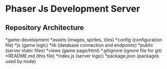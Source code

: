 Phaser Js Development Server
============================

Repository Architecture
-----------------------
*game-development
*assets (images, sprites, tiles)
*config (configuration file)
*js (game logic)
*lib (database connection and endpoints)
*public (server static files)
*views (game page/html)
*.gitignore (ignore file for git)
*README.md (this file)
*index.js (server logic)
*package.json (packages used by node)